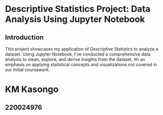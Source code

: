 # Descriptive Statistics Project: Data Analysis Using Jupyter Notebook

## Introduction

This project showcases my application of Descriptive Statistics to analyze a dataset. Using Jupyter Notebook, I've conducted a comprehensive data analysis to clean, explore, and derive insights from the dataset. ith an emphasis on applying statistical concepts and visualizations not covered in our initial coursework.

# KM Kasongo
## 220024976 
